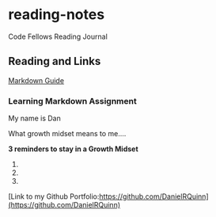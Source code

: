 # reading-notes
Code Fellows Reading Journal

## Reading and Links

[Markdown Guide](https://docs.github.com/en/get-started/writing-on-github/getting-started-with-writing-and-formatting-on-github/basic-writing-and-formatting-syntax)

### Learning Markdown Assignment
My name is Dan

What growth midset means to me....

**3 reminders to stay in a Growth Midset**

1.
2.
3.


[Link to my Github Portfolio:https://github.com/DanielRQuinn](https://github.com/DanielRQuinn)
